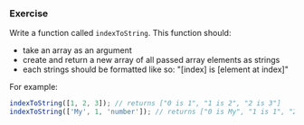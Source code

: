 ### Exercise

Write a function called `indexToString`. This function should:

  - take an array as an argument
  - create and return a new array of all passed array elements as strings
  - each strings should be formatted like so: "[index] is [element at index]"

For example:

```js
indexToString([1, 2, 3]); // returns ["0 is 1", "1 is 2", "2 is 3"]
indexToString(['My', 1, 'number']); // returns ["0 is My", "1 is 1", "2 is number"]
```
